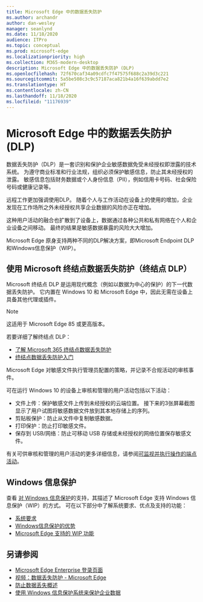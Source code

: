 ```yaml
---
title: Microsoft Edge 中的数据丢失防护
ms.author: archandr
author: dan-wesley
manager: seanlynd
ms.date: 11/18/2020
audience: ITPro
ms.topic: conceptual
ms.prod: microsoft-edge
ms.localizationpriority: high
ms.collection: M365-modern-desktop
description: Microsoft Edge 中的数据丢失防护 (DLP)
ms.openlocfilehash: 72f670caf34a09cdfc7f47575f688c2a39d3c221
ms.sourcegitcommit: 5a5be508c3c9c57187aca821b4a16f639abdd7e2
ms.translationtype: HT
ms.contentlocale: zh-CN
ms.lasthandoff: 11/18/2020
ms.locfileid: "11176939"
---
```

# Microsoft Edge 中的数据丢失防护 (DLP)

数据丢失防护（DLP）是一套识别和保护企业敏感数据免受未经授权即泄露的技术系统。 为遵守商业标准和行业法规，组织必须保护敏感信息，防止其未经授权的泄露。 敏感信息包括财务数据或个人身份信息（PII），例如信用卡号码、社会保险号码或健康记录等。

远程工作更加强调使用DLP。 随着个人与工作活动在设备上的使用的增加，企业发现在工作场所之外未经授权共享企业数据的风险亦正在增加。

这种用户活动的融合也扩散到了设备上，数据通过各种公共和私有网络在个人和企业设备之间移动。 最终的结果是敏感数据暴露的风险大大增加。

Microsoft Edge 原身支持两种不同的DLP解决方案，即Microsoft Endpoint DLP和Windows信息保护（WIP）。

## 使用 Microsoft 终结点数据丢失防护（终结点 DLP）

Microsoft 终结点 DLP 是运用现代概念（例如以数据为中心的保护）的下一代数据丢失防护。 它内置在 Windows 10 和 Microsoft Edge 中，因此无需在设备上具备其他代理或插件。

> [!NOTE]
> 这适用于 Microsoft Edge 85 或更高版本。

若要详细了解终结点 DLP：

- [了解 Microsoft 365 终结点数据丢失防护](https://docs.microsoft.com/microsoft-365/compliance/endpoint-dlp-learn-about?view=o365-worldwide)
- [终结点数据丢失防护入门](https://docs.microsoft.com/microsoft-365/compliance/endpoint-dlp-getting-started?view=o365-worldwide)

Microsoft Edge 对敏感文件执行管理员配置的策略，并记录不合规活动的审核事件。

可在运行 Windows 10 的设备上审核和管理的用户活动包括以下活动：

- 文件上传：保护敏感文件上传到未经授权的云端位置。 接下来的3张屏幕截图显示了用户试图将敏感数据文件放到其本地存储上的序列。
- 剪贴板保护：防止从文件中复制敏感数据。
- 打印保护：防止打印敏感文件。
- 保存到 USB/网络：防止可移动 USB 存储或未经授权的网络位置保存敏感文件。

有关可供审核和管理的用户活动的更多详细信息，请参阅[可监视并执行操作的端点活动](https://docs.microsoft.com/microsoft-365/compliance/endpoint-dlp-learn-about?view=o365-worldwide#endpoint-activities-you-can-monitor-and-take-action-on)。

## Windows 信息保护

查看 [对 Windows 信息保护](https://docs.microsoft.com/deployedge/microsoft-edge-security-windows-information-protection)的支持，其描述了 Microsoft Edge 支持 Windows 信息保护（WIP）的方式。 可在以下部分中了解系统要求、优点及支持的功能：

- [系统要求](https://docs.microsoft.com/deployedge/:microsoft-edge-security-windows-information-protection#system-requirements)
- [Windows信息保护的优势](https://docs.microsoft.com/deployedge/microsoft-edge-security-windows-information-protection#windows-information-protection-benefits)
- [Microsoft Edge 支持的 WIP 功能](https://docs.microsoft.com/DeployEdge/microsoft-edge-security-windows-information-protection#wip-features-supported-in-microsoft-edge)

## 另请参阅

- [Microsoft Edge Enterprise 登录页面](https://aka.ms/EdgeEnterprise)
- [视频：数据丢失防护 - Microsoft Edge](https://www.youtube.com/watch?v=dLD04U9eTqg)
- [防止数据丢失概述](https://docs.microsoft.com/microsoft-365/compliance/data-loss-prevention-policies?view=o365-worldwide)
- [使用 Windows 信息保护系统来保护企业数据](https://docs.microsoft.com/windows/security/information-protection/windows-information-protection/protect-enterprise-data-using-wip)
